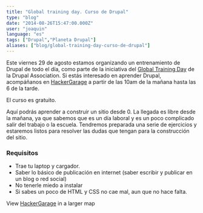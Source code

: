 ```yaml
---
title: "Global training day. Curso de Drupal"
type: "blog"
date: "2014-08-26T15:47:00.000Z"
user: "joaquin"
language: "es"
tags: ["Drupal","Planeta Drupal"]
aliases: ["blog/global-training-day-curso-de-drupal"]
---
```


Este viernes 29 de agosto estamos organizando un entrenamiento de Drupal de todo el día, como parte de la iniciativa del [Global Training Day](https://www.drupal.org/learn-drupal) de la Drupal Association. Si estás interesado en aprender Drupal, acompáñanos en [HackerGarage](http://hackergarage.mx/) a partir de las 10am de la mañana hasta las 6 de la tarde.

El curso es gratuito.

Aquí podrás aprender a construir un sitio desde 0. La llegada es libre desde la mañana, ya que sabemos que es un día laboral y es un poco complicado salir del trabajo o la escuela. Tendremos preparada una serie de ejercicios y estaremos listos para resolver las dudas que tengan para la construcción del sitio.

### Requisitos

*   Trae tu laptop y cargador.
*   Saber lo básico de publicación en internet (saber escribir y publicar en un blog o red social)
*   No tenerle miedo a instalar
*   Si sabes un poco de HTML y CSS no cae mal, aun que no hace falta.

  
View [HackerGarage](https://maps.google.com/maps/ms?msa=0&msid=213306798361952155829.0004a7ac7ea615c9cf119&ie=UTF8&source=embed&t=m&z=16) in a larger map